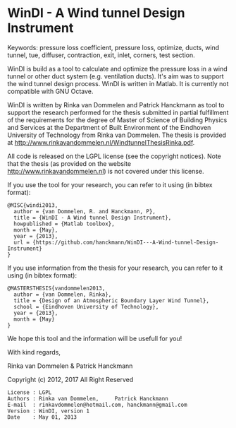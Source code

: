 WinDI - A Wind tunnel Design Instrument
=======================================

Keywords: pressure loss coefficient, pressure loss, optimize, ducts, wind tunnel, tue, diffuser, contraction, exit, inlet, corners, test section.

WinDI is build as a tool to calculate and optimize the pressure loss in 
a wind tunnel or other duct system (e.g. ventilation ducts). It's aim 
was to support the wind tunnel design process. WinDI is written in 
Matlab. It is currently not compatible with GNU Octave.

WinDI is written by Rinka van Dommelen and Patrick Hanckmann as tool to 
support the research performed for the thesis submitted in partial 
fulfillment of the requirements for the degree of Master of Science of 
Building Physics and Services at the Department of Built Environment of 
the Eindhoven University of Technology from Rinka van Dommelen. The thesis
is provided at http://www.rinkavandommelen.nl/WindtunnelThesisRinka.pdf.

All code is released on the LGPL license (see the copyright notices). 
Note that the thesis (as provided on the website 
http://www.rinkavandommelen.nl) is not covered under this license.

If you use the tool for your research, you can refer to it using 
(in bibtex format):

	@MISC{windi2013,
	  author = {van Dommelen, R. and Hanckmann, P},
	  title = {WinDI - A Wind tunnel Design Instrument},
	  howpublished = {Matlab toolbox},
	  month = {May},
	  year = {2013},
	  url = {https://github.com/hanckmann/WinDI---A-Wind-tunnel-Design-Instrument}
	}

If you use information from the thesis for your research, you can refer to it
using (in bibtex format):

	@MASTERSTHESIS{vandommelen2013,
	  author = {van Dommelen, Rinka},
	  title = {Design of an Atmospheric Boundary Layer Wind Tunnel},
	  school = {Eindhoven University of Technology},
	  year = {2013},
	  month = {May}
	}

We hope this tool and the information will be usefull for you!

With kind regards,

 Rinka van Dommelen & Patrick Hanckmann
     


Copyright (c) 2012, 2017 All Right Reserved

	License : LGPL
	Authors : Rinka van Dommelen,     Patrick Hanckmann
	E-mail  : rinkavdommelen@hotmail.com, hanckmann@gmail.com
	Version : WinDI, version 1
	Date    : May 01, 2013
